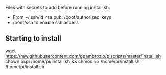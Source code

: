 Files with secrets to add before running install.sh:

* From ~/.ssh/id_rsa.pub: /boot/authorized_keys
* /boot/ssh to enable ssh access

## Starting to install

wget https://raw.githubusercontent.com/gpambrozio/piscripts/master/install.sh
chown pi:pi /home/pi/install.sh && chmod +x /home/pi/install.sh
/home/pi/install.sh <name>
